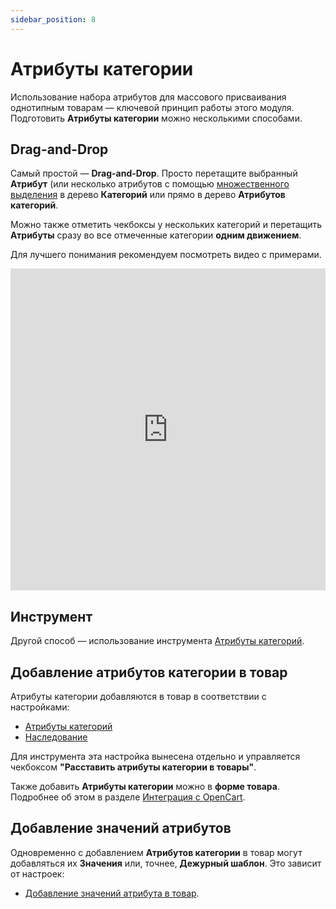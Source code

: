 ```yaml
---
sidebar_position: 8
---
```


# Атрибуты категории

Использование набора атрибутов для массового присваивания однотипным товарам — ключевой принцип работы этого модуля. Подготовить **Атрибуты категории** можно несколькими способами.  

## Drag-and-Drop

Самый простой — **Drag-and-Drop**. Просто перетащите выбранный **Атрибут** (или несколько атрибутов с помощью [множественного выделения](/module-features/tree-features.md) в дерево **Категорий** или прямо в дерево **Атрибутов категорий**.  

Можно также отметить чекбоксы у нескольких категорий и перетащить **Атрибуты** сразу во все отмеченные категории **одним движением**.  

Для лучшего понимания рекомендуем посмотреть видео с примерами.

<iframe width="100%" height="515" src="https://www.youtube.com/embed/FZWGr5aQIwM" title="YouTube video player" frameborder="0" allow="accelerometer; autoplay; clipboard-write; encrypted-media; gyroscope; picture-in-picture" allowfullscreen></iframe>

## Инструмент

Другой способ — использование инструмента [Атрибуты категорий](/tools/category-attributes.md).  

## Добавление атрибутов категории в товар  

Атрибуты категории добавляются в товар в соответствии с настройками:  

- [Атрибуты категорий](/settings/category.md)  
- [Наследование](/settings/inheritance.md)  

Для инструмента эта настройка вынесена отдельно и управляется чекбоксом **"Расставить атрибуты категории в товары"**.  

Также добавить **Атрибуты категории** можно в **форме товара**. Подробнее об этом в разделе [Интеграция с OpenCart](/opencart-integration/category-attributes.md).  

## Добавление значений атрибутов  

Одновременно с добавлением **Атрибутов категории** в товар могут добавляться их **Значения** или, точнее, **Дежурный шаблон**. Это зависит от настроек:  

- [Добавление значений атрибута в товар](/settings/product.md).
